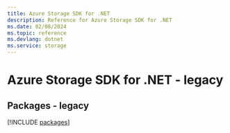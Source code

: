 ```yaml
---
title: Azure Storage SDK for .NET
description: Reference for Azure Storage SDK for .NET
ms.date: 02/08/2024
ms.topic: reference
ms.devlang: dotnet
ms.service: storage
---
```

# Azure Storage SDK for .NET - legacy
## Packages - legacy
[!INCLUDE [packages](storage-index.md)]